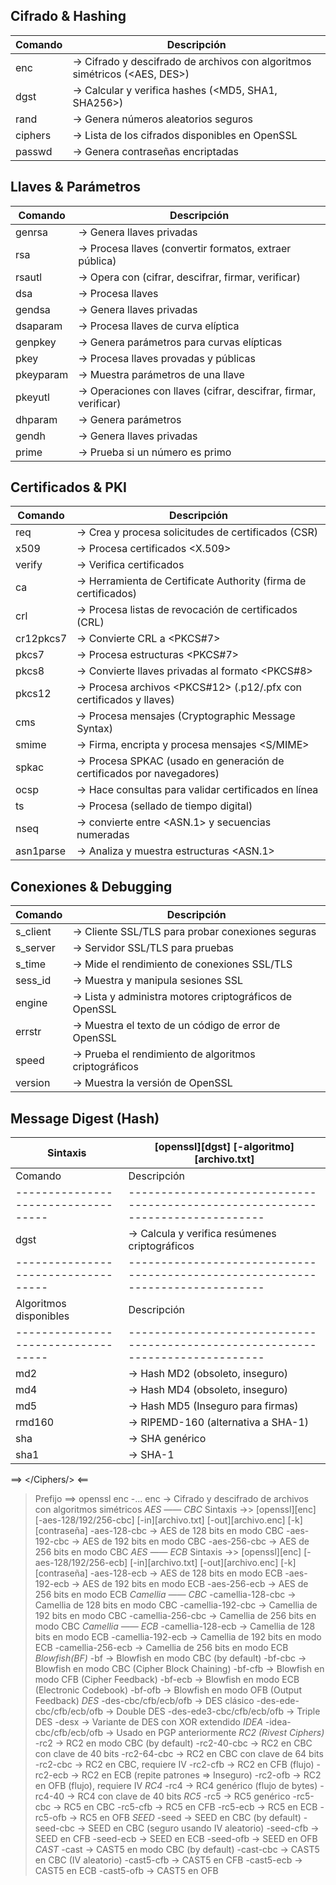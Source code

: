 
## Cifrado & Hashing
| Comando                           | Descripción                                                                   | 
|-----------------------------------|-------------------------------------------------------------------------------|
| enc                               | -> Cifrado y descifrado de archivos con algoritmos simétricos (<AES, DES>)    |
| dgst                              | -> Calcular y verifica hashes (<MD5, SHA1, SHA256>)                           |
| rand                              | -> Genera números aleatorios seguros                                          |
| ciphers                           | -> Lista de los cifrados disponibles en OpenSSL                               |
| passwd                            | -> Genera contraseñas encriptadas                                             |

## Llaves & Parámetros   
| Comando                           | Descripción                                                                   |                                          
|-----------------------------------|-------------------------------------------------------------------------------|
| genrsa                            | -> Genera llaves privadas <RSA>                                               |
| rsa                               | -> Procesa llaves <RSA> (convertir formatos, extraer pública)                 |
| rsautl                            | -> Opera con <RSA> (cifrar, descifrar, firmar, verificar)                     |
| dsa                               | -> Procesa llaves <DSA>                                                       |
| gendsa                            | -> Genera llaves privadas <DSA>                                               |
| dsaparam                          | -> Procesa llaves de curva elíptica                                           |
| genpkey                           | -> Genera parámetros para curvas elípticas                                    |
| pkey                              | -> Procesa llaves provadas y públicas                                         |
| pkeyparam                         | -> Muestra parámetros de una llave                                            |
| pkeyutl                           | -> Operaciones con llaves (cifrar, descifrar, firmar, verificar)              |
| dhparam                           | -> Genera parámetros <Diffie-Hellman>                                         |
| gendh                             | -> Genera llaves privadas <DH>                                                |
| prime                             | -> Prueba si un número es primo                                               |

## Certificados & PKI
| Comando                           | Descripción                                                                   |                                          
|-----------------------------------|-------------------------------------------------------------------------------|
| req                               | -> Crea y procesa solicitudes de certificados (CSR)                           |
| x509                              | -> Procesa certificados <X.509>                                               |
| verify                            | -> Verifica certificados                                                      |
| ca                                | -> Herramienta de Certificate Authority (firma de certificados)               |
| crl                               | -> Procesa listas de revocación de certificados (CRL)                         |
| cr12pkcs7                         | -> Convierte CRL a <PKCS#7>                                                   |
| pkcs7                             | -> Procesa estructuras <PKCS#7>                                               |
| pkcs8                             | -> Convierte llaves privadas al formato <PKCS#8>                              |
| pkcs12                            | -> Procesa archivos <PKCS#12> (.p12/.pfx con certificados y llaves)           |
| cms                               | -> Procesa mensajes <CMS> (Cryptographic Message Syntax)                      |
| smime                             | -> Firma, encripta y procesa mensajes <S/MIME>                                |
| spkac                             | -> Procesa SPKAC (usado en generación de certificados por navegadores)        |
| ocsp                              | -> Hace consultas <OCSP> para validar certificados en línea                   |
| ts                                | -> Procesa <timestamping> (sellado de tiempo digital)                         |
| nseq                              | -> convierte entre <ASN.1> y secuencias numeradas                             |
| asn1parse                         | -> Analiza y muestra estructuras <ASN.1>                                      |

## Conexiones & Debugging
| Comando                           | Descripción                                                                   |                                          
|-----------------------------------|-------------------------------------------------------------------------------|
| s_client                          | -> Cliente SSL/TLS para probar conexiones seguras                             |            
| s_server                          | -> Servidor SSL/TLS para pruebas                                              |
| s_time                            | -> Mide el rendimiento de conexiones SSL/TLS                                  |      
| sess_id                           | -> Muestra y manipula sesiones SSL                                            | 
| engine                            | -> Lista y administra motores criptográficos de OpenSSL                       |                 
| errstr                            | -> Muestra el texto de un código de error de OpenSSL                          |              
| speed                             | -> Prueba el rendimiento de algoritmos criptográficos                         |               
| version                           | -> Muestra la versión de OpenSSL                                              |

## Message Digest (Hash)
| Sintaxis                          | [openssl][dgst] [-algoritmo][archivo.txt]                                     |
|-----------------------------------|-------------------------------------------------------------------------------|
| Comando                           | Descripción                                                                   |                                          
|-----------------------------------|-------------------------------------------------------------------------------|
| dgst                              | -> Calcula y verifica resúmenes criptográficos                                |
|-----------------------------------|-------------------------------------------------------------------------------|
| Algoritmos disponibles            | Descripción                                                                   |
|-----------------------------------|-------------------------------------------------------------------------------|
| md2                               | -> Hash MD2 (obsoleto, inseguro)                                              |
| md4                               | -> Hash MD4 (obsoleto, inseguro)                                              |
| md5                               | -> Hash MD5 (Inseguro para firmas)                                            |            
| rmd160                            | -> RIPEMD-160 (alternativa a SHA-1)                                           |             
| sha                               | -> SHA genérico                                                               |
| sha1                              | -> SHA-1                                                                      |


==> </Ciphers/> <==
> Prefijo ==> openssl enc -...
enc                                 -> Cifrado y descifrado de archivos con algoritmos simétricos
*AES —— CBC*
> Sintaxis ->> [openssl][enc] [-aes-128/192/256-cbc] [-in][archivo.txt] [-out][archivo.enc] [-k][contraseña]
-aes-128-cbc                        -> AES de 128 bits en modo CBC
-aes-192-cbc                        -> AES de 192 bits en modo CBC
-aes-256-cbc                        -> AES de 256 bits en modo CBC
*AES —— ECB*
> Sintaxis ->> [openssl][enc] [-aes-128/192/256-ecb] [-in][archivo.txt] [-out][archivo.enc] [-k][contraseña]
-aes-128-ecb                        -> AES de 128 bits en modo ECB
-aes-192-ecb                        -> AES de 192 bits en modo ECB
-aes-256-ecb                        -> AES de 256 bits en modo ECB
*Camellia —— CBC*
-camellia-128-cbc                   -> Camellia de 128 bits en modo CBC
-camellia-192-cbc                   -> Camellia de 192 bits en modo CBC
-camellia-256-cbc                   -> Camellia de 256 bits en modo CBC
*Camellia —— ECB*
-camellia-128-ecb                   -> Camellia de 128 bits en modo ECB
-camellia-192-ecb                   -> Camellia de 192 bits en modo ECB
-camellia-256-ecb                   -> Camellia de 256 bits en modo ECB
*Blowfish(BF)*
-bf                                 -> Blowfish en modo CBC (by default)
-bf-cbc                             -> Blowfish en modo CBC (Cipher Block Chaining)
-bf-cfb                             -> Blowfish en modo CFB (Cipher Feedback)
-bf-ecb                             -> Blowfish en modo ECB (Electronic Codebook)
-bf-ofb                             -> Blowfish en modo OFB (Output Feedback)
*DES*
-des-cbc/cfb/ecb/ofb                -> DES clásico
-des-ede-cbc/cfb/ecb/ofb            -> Double DES
-des-ede3-cbc/cfb/ecb/ofb           -> Triple DES
-desx                               -> Variante de DES con XOR extendido
*IDEA*
-idea-cbc/cfb/ecb/ofb               -> Usado en PGP anteriormente
*RC2 (Rivest Ciphers)*
-rc2                                -> RC2 en modo CBC (by default)
-rc2-40-cbc                         -> RC2 en CBC con clave de 40 bits
-rc2-64-cbc                         -> RC2 en CBC con clave de 64 bits
-rc2-cbc                            -> RC2 en CBC, requiere IV
-rc2-cfb                            -> RC2 en CFB (flujo)
-rc2-ecb                            -> RC2 en ECB (repite patrones => Inseguro)
-rc2-ofb                            -> RC2 en OFB (flujo), requiere IV
*RC4*
-rc4                                -> RC4 genérico (flujo de bytes)
-rc4-40                             -> RC4 con clave de 40 bits
*RC5*
-rc5                                -> RC5 genérico
-rc5-cbc                            -> RC5 en CBC
-rc5-cfb                            -> RC5 en CFB
-rc5-ecb                            -> RC5 en ECB
-rc5-ofb                            -> RC5 en OFB
*SEED*
-seed                               -> SEED en CBC (by default)
-seed-cbc                           -> SEED en CBC (seguro usando IV aleatorio)
-seed-cfb                           -> SEED en CFB
-seed-ecb                           -> SEED en ECB
-seed-ofb                           -> SEED en OFB
*CAST*
-cast                               -> CAST5 en modo CBC (by default)
-cast-cbc                           -> CAST5 en CBC (IV aleatorio)
-cast5-cfb                          -> CAST5 en CFB
-cast5-ecb                          -> CAST5 en ECB
-cast5-ofb                          -> CAST5 en OFB